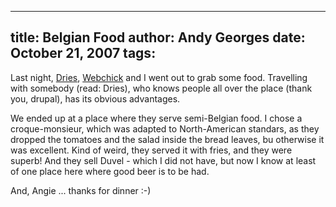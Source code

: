 -----
title:  Belgian Food
author: Andy Georges
date: October 21, 2007
tags: 
-----







Last night, [Dries](http://buytaert.net/),
[Webchick](http://www.webchick.net/) and I went out to grab some food.
Travelling with somebody (read: Dries), who knows people all over the
place (thank you, drupal), has its obvious advantages.


We ended up at a place where they serve semi-Belgian food. I chose a
croque-monsieur, which was adapted to North-American standars, as they
dropped the tomatoes and the salad inside the bread leaves, bu otherwise
it was excellent. Kind of weird, they served it with fries, and they
were superb! And they sell Duvel - which I did not have, but now I know
at least of one place here where good beer is to be had.


And, Angie ... thanks for dinner :-)




